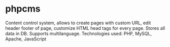 phpcms
======
Content control system, allows to create pages with custom URL, edit header footer of page, customize HTML head tags for every page. Stores all data in DB. Supports multilanguage.
Technologies used: PHP, MySQL, Apache, JavaScript
